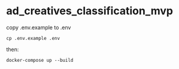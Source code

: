 # ad_creatives_classification_mvp

copy .env.example to .env
```commandline
cp .env.example .env
```

then:
```commandline
docker-compose up --build
```
